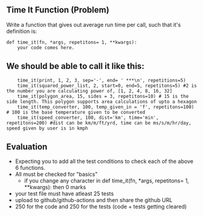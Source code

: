 ## Time It Function (Problem)
Write a function that gives out average run time per call, such that it's definition is:

    def time_it(fn, *args, repetitons= 1, **kwargs): 
        your code comes here.

## We should be able to call it like this:

        time_it(print, 1, 2, 3, sep='-', end= ' ***\n', repetitions=5)
        time_it(squared_power_list, 2, start=0, end=5, repetitons=5) #2 is the number you are calculating power of, [1, 2, 4, 8, 16, 32]
        time_it(polygon_area, 15, sides = 3, repetitons=10) # 15 is the side length. This polygon supports area calculations of upto a hexagon
        time_it(temp_converter, 100, temp_given_in = 'f', repetitons=100) # 100 is the base temperature given to be converted
        time_it(speed_converter, 100, dist='km', time='min', repetitons=200) #dist can be km/m/ft/yrd, time can be ms/s/m/hr/day, speed given by user is in kmph

## Evaluation
- Expecting you to add all the test conditions to check each of the above 6 functions. 
- All must be checked for "basics"
    - if you change any character in def time_it(fn, *args, repetitons= 1, **kwargs): then 0 marks
- your test file must have atleast 25 tests
- upload to github/github-actions and then share the github URL
- 250 for the code and 250 for the tests (code + tests getting cleared)